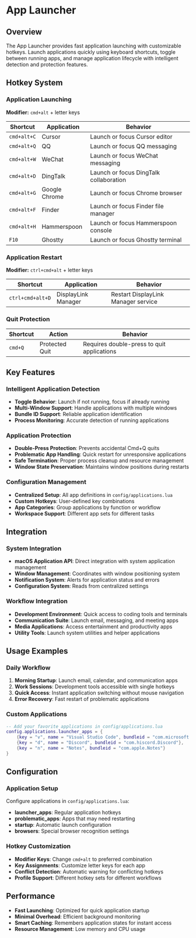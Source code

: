 # App Launcher

## Overview

The App Launcher provides fast application launching with customizable hotkeys. Launch applications quickly using keyboard shortcuts, toggle between running apps, and manage application lifecycle with intelligent detection and protection features.

## Hotkey System

### Application Launching

**Modifier:** `cmd+alt` + letter keys

| Shortcut | Application | Behavior |
|----------|-------------|----------|
| `cmd+alt+C` | Cursor | Launch or focus Cursor editor |
| `cmd+alt+Q` | QQ | Launch or focus QQ messaging |
| `cmd+alt+W` | WeChat | Launch or focus WeChat messaging |
| `cmd+alt+D` | DingTalk | Launch or focus DingTalk collaboration |
| `cmd+alt+G` | Google Chrome | Launch or focus Chrome browser |
| `cmd+alt+F` | Finder | Launch or focus Finder file manager |
| `cmd+alt+H` | Hammerspoon | Launch or focus Hammerspoon console |
| `F10` | Ghostty | Launch or focus Ghostty terminal |

### Application Restart

**Modifier:** `ctrl+cmd+alt` + letter keys

| Shortcut | Application | Behavior |
|----------|-------------|----------|
| `ctrl+cmd+alt+D` | DisplayLink Manager | Restart DisplayLink Manager service |

### Quit Protection

| Shortcut | Action | Behavior |
|----------|--------|----------|
| `cmd+Q` | Protected Quit | Requires double-press to quit applications |

## Key Features

### Intelligent Application Detection

- **Toggle Behavior**: Launch if not running, focus if already running
- **Multi-Window Support**: Handle applications with multiple windows
- **Bundle ID Support**: Reliable application identification
- **Process Monitoring**: Accurate detection of running applications

### Application Protection

- **Double-Press Protection**: Prevents accidental Cmd+Q quits
- **Problematic App Handling**: Quick restart for unresponsive applications
- **Safe Termination**: Proper process cleanup and resource management
- **Window State Preservation**: Maintains window positions during restarts

### Configuration Management

- **Centralized Setup**: All app definitions in `config/applications.lua`
- **Custom Hotkeys**: User-defined key combinations
- **App Categories**: Group applications by function or workflow
- **Workspace Support**: Different app sets for different tasks

## Integration

### System Integration

- **macOS Application API**: Direct integration with system application management
- **Window Management**: Coordinates with window positioning system
- **Notification System**: Alerts for application status and errors
- **Configuration System**: Reads from centralized settings

### Workflow Integration

- **Development Environment**: Quick access to coding tools and terminals
- **Communication Suite**: Launch email, messaging, and meeting apps
- **Media Applications**: Access entertainment and productivity apps
- **Utility Tools**: Launch system utilities and helper applications

## Usage Examples

### Daily Workflow

1. **Morning Startup**: Launch email, calendar, and communication apps
2. **Work Sessions**: Development tools accessible with single hotkeys
3. **Quick Access**: Instant application switching without mouse navigation
4. **Error Recovery**: Fast restart of problematic applications

### Custom Applications

```lua
-- Add your favorite applications in config/applications.lua
config.applications.launcher_apps = {
    {key = "v", name = "Visual Studio Code", bundleid = "com.microsoft.vscode"},
    {key = "d", name = "Discord", bundleid = "com.hiscord.Discord"},
    {key = "n", name = "Notes", bundleid = "com.apple.Notes"}
}
```

## Configuration

### Application Setup

Configure applications in `config/applications.lua`:

- **launcher_apps**: Regular application hotkeys
- **problematic_apps**: Apps that may need restarting
- **startup**: Automatic launch configuration
- **browsers**: Special browser recognition settings

### Hotkey Customization

- **Modifier Keys**: Change `cmd+alt` to preferred combination
- **Key Assignments**: Customize letter keys for each app
- **Conflict Detection**: Automatic warning for conflicting hotkeys
- **Profile Support**: Different hotkey sets for different workflows

## Performance

- **Fast Launching**: Optimized for quick application startup
- **Minimal Overhead**: Efficient background monitoring
- **Smart Caching**: Remembers application states for instant access
- **Resource Management**: Low memory and CPU usage